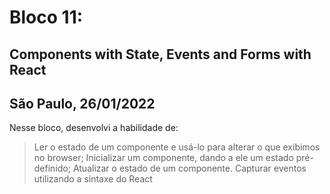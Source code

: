 # Bloco 11:

## Components with State, Events and Forms with React
## São Paulo, 26/01/2022

Nesse bloco, desenvolvi a habilidade de:

> Ler o estado de um componente e usá-lo para alterar o que exibimos no browser;
> Inicializar um componente, dando a ele um estado pré-definido;
> Atualizar o estado de um componente.
> Capturar eventos utilizando a sintaxe do React
